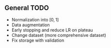 ## General TODO
- Normalization into $[0,1]$
- Data augmentation
- Early stopping and reduce LR on plateau
- Change dataset (more comprehensive dataset)
- Fix storage with validation